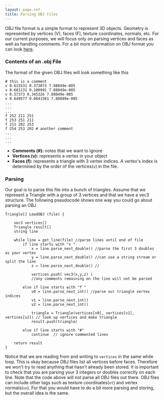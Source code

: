 ```yaml
---
layout: page-ref
title: Parsing OBJ Files
---
```


OBJ file format is a simple format to represent 3D objects. Geometry is represented by vertices (V), faces (F), texture coordinates, normals, etc. For our current purposes, we will focus only on parsing vertices and faces as well as handling comments. For a bit more information on OBJ format you can look [here]([https://en.wikipedia.org/wiki/Wavefront_.obj_file](https://en.wikipedia.org/wiki/Wavefront_.obj_file)). 
### Contents of an .obj File  
The format of the given OBJ files will look something like this

```pseudocode
# this is a comment
v 0.615531 0.373073 7.88049e-005
v 0.681131 0.100991 7.88049e-005
v 0.57373 0.345326 7.88049e-005
v 0.649577 0.0641561 7.88049e-005
...
...
...
f 252 211 251
f 253 251 211
f 211 202 253
f 254 253 202 # another comment
...
...
...
```


 - **Comments (#):** notes that we want to ignore
 - **Vertices (v):** represents a vertex in your object
 - **Faces (f):** represents a triangle with 3 vertex indices.  A vertex's index is determined by the order of the vertices(`v`) in the file.


### Parsing 
Our goal is to parse this file into a bunch of triangles. Assume that we represent a Triangle with a group of 3 vertices and that we have a vec3 structure. The following pseudocode shows one way you could go about parsing an OBJ

```pseudocode
Triangle[] LoadOBJ (file) {

    vec3 vertices[]
    Triangle result[]
    string line
    
    while line = get_line(file) //parse lines until end of file
	    if line starts with "v "
		    x = line.parse_next_double() //parse the first 3 doubles as your vertex
		    y = line.parse_next_double() //can use a string stream or split the line
		    z = line.parse_next_double() // 
		    
		    vertices.push( vec3(x,y,z) )
		    //any comments remaining on the line will not be parsed
		    
		else if line starts with "f "
			v0 = line.parse_next_int() //parse our triangle vertex indices
			v1 = line.parse_next_int()
			v2 = line.parse_next_int()

			triangle = Triangle(vertices[v0], vertices[v1], vertices[v2]) // look up vertices and make triangle
			result.push(triangle)
			
		else if line starts with "#"
			continue  // ignore commented lines
			
	return result
}
```
Notice that we are reading from and writing to `vertices` in the same while loop. This is okay because OBJ files list all vertices before faces. Therefore we won't try to read anything that hasn't already been stored. It is important to check that you are parsing your 3 integers or doubles correctly on each line. Note that the code above will not parse all OBJ files out there. OBJ files can include other tags such as texture coordinates(`vt`) and vertex normals(`vn`). For that you would have to do a bit more parsing and storing, but the overall idea is the same.